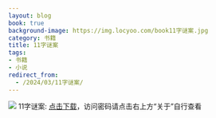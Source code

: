 ```yaml
---
layout: blog
book: true
background-image: https://img.locyoo.com/book11字谜案.jpg
category: 书籍
title: 11字谜案
tags:
- 书籍
- 小说
redirect_from:
  - /2024/03/11字谜案/
---
```

![](https://img.locyoo.com/book11字谜案.jpg)
11字谜案: <a name = "ref1" href="https://url18.ctfile.com/f/50983618-1063935251-b8e6c8?p=3619">点击下载</a>，访问密码请点击右上方“关于”自行查看